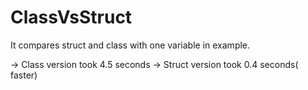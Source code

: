 # ClassVsStruct

It compares struct and class with one variable in example. 

-> Class version took 4.5 seconds
-> Struct version took 0.4 seconds( faster)
